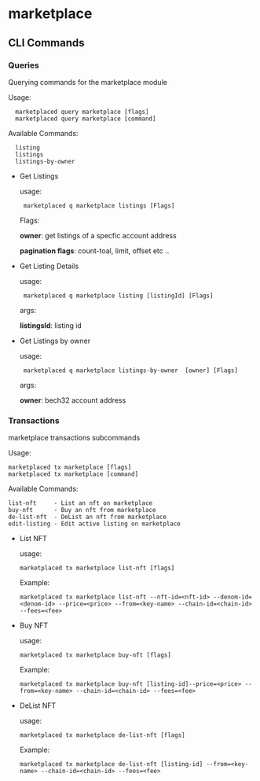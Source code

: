 # marketplace

## CLI Commands

### Queries

Querying commands for the marketplace module

Usage:
```shell
  marketplaced query marketplace [flags]
  marketplaced query marketplace [command]
```

Available Commands:
```shell
  listing           
  listings          
  listings-by-owner 
```
 - Get Listings 
   
    usage:
   ```shell
    marketplaced q marketplace listings [Flags]
   ```
   Flags:
   
    **owner**: get listings of a specfic account address
   
    **pagination flags**: count-toal, limit, offset etc ..


- Get Listing Details

  usage:
  ```shell
   marketplaced q marketplace listing [listingId] [Flags]
  ```
  args:
  
  **listingsId**: listing id

- Get Listings by owner

  usage:
  ```shell
   marketplaced q marketplace listings-by-owner  [owner] [Flags]
  ```
  args:

  **owner**: bech32 account address

### Transactions

marketplace transactions subcommands

Usage:
```shell
marketplaced tx marketplace [flags]
marketplaced tx marketplace [command]
```
Available Commands:
```shell
list-nft     - List an nft on marketplace
buy-nft      - Buy an nft from marketplace
de-list-nft  - DeList an nft from marketplace
edit-listing - Edit active listing on marketplace
```
- List NFT

    usage:
    ```shell
    marketplaced tx marketplace list-nft [flags]
    ```
   Example:
    ```shell
    marketplaced tx marketplace list-nft --nft-id=<nft-id> --denom-id=<denom-id> --price=<price> --from=<key-name> --chain-id=<chain-id> --fees=<fee>
    ```

- Buy NFT

  usage:
    ```shell
    marketplaced tx marketplace buy-nft [flags]
    ```
  Example:
    ```shell
    marketplaced tx marketplace buy-nft [listing-id]--price=<price> --from=<key-name> --chain-id=<chain-id> --fees=<fee>
    ```

- DeList NFT

  usage:
    ```shell
    marketplaced tx marketplace de-list-nft [flags]
    ```
  Example:
    ```shell
    marketplaced tx marketplace de-list-nft [listing-id] --from=<key-name> --chain-id=<chain-id> --fees=<fee>
    ```
